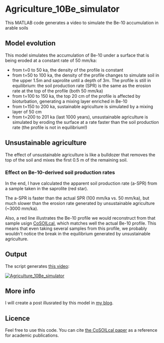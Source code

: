 # Agriculture_10Be_simulator
This MATLAB code generates a video to simulate the Be-10 accumulation in arable soils

## Model evolution

This model simulates the accumulation of Be-10 under a surface that is being eroded at a constant rate of 50 mm/ka:

* from t=0 to 50 ka, the density of the profile is constant
* from t=50 to 100 ka, the density of the profile changes to simulate soil in the upper 1.5m and saprolite until a depth of 3m. The profile is still in equilibrium: the soil production rate (SPR) is the same as the erosion rate at the top of the profile (both 50 mm/ka)
* from t=100 to 150 ka, the top 20 cm of the profile is affected by bioturbation, generating a mixing layer enriched in Be-10
* from t=150 to 200 ka, sustainable agriculture is simulated by a mixing layer of 50 cm
* from t=200 to 201 ka (last 1000 years), unsustainable agriculture is simulated by eroding the surface at a rate faster than the soil production rate (the profile is not in equilibrium!)

## Unsustainable agriculture

The effect of unsustainable agriculture is like a bulldozer that removes the top of the soil and mixes the first 0.5 m of the remaining soil.

### Effect on Be-10-derived soil production rates

In the end, I have calculated the apparent soil production rate (a-SPR) from a sample taken in the saprolite (red star).

The a-SPR is faster than the actual SPR (100 mm/ka vs. 50 mm/ka), but much slower than the erosion rate generated by unsustainable agriculture (~3000 mm/ka).

Also, a red line illustrates the Be-10 profile we would reconstruct from that sample usign [CoSOILcal](https://github.com/angelrodes/cosoilcal), which matches well the actual Be-10 profile. This means that even taking several samples from this profile, we probably wouldn't notice the break in the equilibrium generated by unsustainable agriculture.

## Output

The script generates [this video](https://youtu.be/V5eV1DUaHhw):

[![Agriculture_10Be_simulator](https://img.youtube.com/vi/V5eV1DUaHhw/0.jpg)](https://www.youtube.com/watch?v=V5eV1DUaHhw)

## More info

I will create a post illusrated by this model in [my blog](https://angelrodes.wordpress.com/blog-2/).

## Licence

Feel free to use this code. You can cite [the CoSOILcal paper](https://doi.org/10.1016/j.mex.2019.11.026) as a reference for academic publications.
